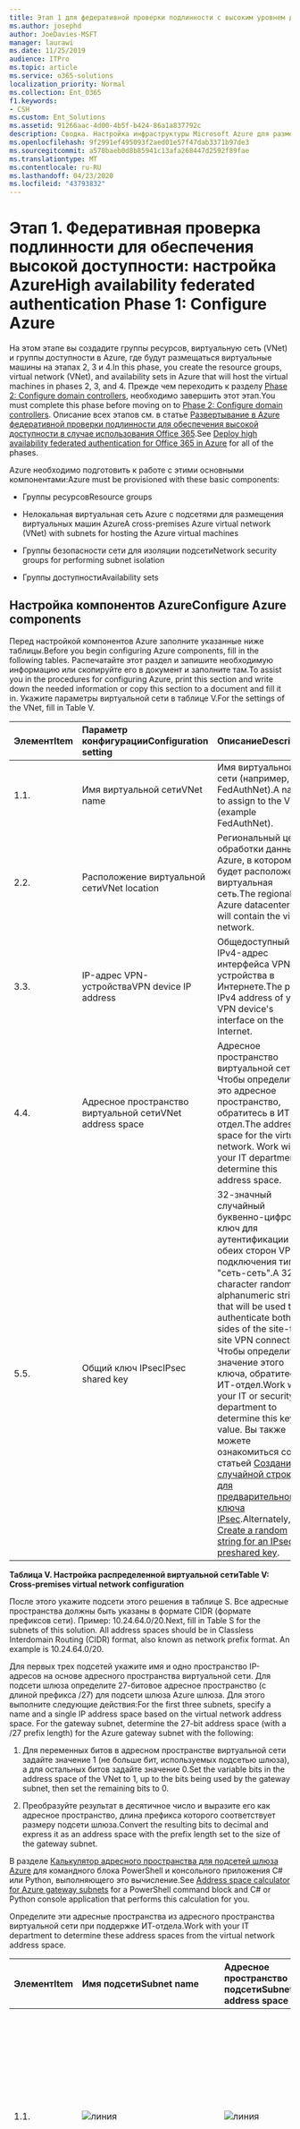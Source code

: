```yaml
---
title: Этап 1 для федеративной проверки подлинности с высоким уровнем доступности. Настройка Azure
ms.author: josephd
author: JoeDavies-MSFT
manager: laurawi
ms.date: 11/25/2019
audience: ITPro
ms.topic: article
ms.service: o365-solutions
localization_priority: Normal
ms.collection: Ent_O365
f1.keywords:
- CSH
ms.custom: Ent_Solutions
ms.assetid: 91266aac-4d00-4b5f-b424-86a1a837792c
description: Сводка. Настройка инфраструктуры Microsoft Azure для размещения федеративной проверки подлинности с высоким уровнем доступности для Office 365.
ms.openlocfilehash: 9f2991ef495093f2aed01e57f47dab3371b97de3
ms.sourcegitcommit: a578baeb0d8b85941c13afa268447d2592f89fae
ms.translationtype: MT
ms.contentlocale: ru-RU
ms.lasthandoff: 04/23/2020
ms.locfileid: "43793832"
---
```

# <a name="high-availability-federated-authentication-phase-1-configure-azure"></a><span data-ttu-id="f9969-103">Этап 1. Федеративная проверка подлинности для обеспечения высокой доступности: настройка Azure</span><span class="sxs-lookup"><span data-stu-id="f9969-103">High availability federated authentication Phase 1: Configure Azure</span></span>

<span data-ttu-id="f9969-104">На этом этапе вы создадите группы ресурсов, виртуальную сеть (VNet) и группы доступности в Azure, где будут размещаться виртуальные машины на этапах 2, 3 и 4.</span><span class="sxs-lookup"><span data-stu-id="f9969-104">In this phase, you create the resource groups, virtual network (VNet), and availability sets in Azure that will host the virtual machines in phases 2, 3, and 4.</span></span> <span data-ttu-id="f9969-105">Прежде чем переходить к разделу [Phase 2: Configure domain controllers](high-availability-federated-authentication-phase-2-configure-domain-controllers.md), необходимо завершить этот этап.</span><span class="sxs-lookup"><span data-stu-id="f9969-105">You must complete this phase before moving on to [Phase 2: Configure domain controllers](high-availability-federated-authentication-phase-2-configure-domain-controllers.md).</span></span> <span data-ttu-id="f9969-106">Описание всех этапов см. в статье [Развертывание в Azure федеративной проверки подлинности для обеспечения высокой доступности в случае использования Office 365](deploy-high-availability-federated-authentication-for-office-365-in-azure.md).</span><span class="sxs-lookup"><span data-stu-id="f9969-106">See [Deploy high availability federated authentication for Office 365 in Azure](deploy-high-availability-federated-authentication-for-office-365-in-azure.md) for all of the phases.</span></span>
  
<span data-ttu-id="f9969-107">Azure необходимо подготовить к работе с этими основными компонентами:</span><span class="sxs-lookup"><span data-stu-id="f9969-107">Azure must be provisioned with these basic components:</span></span>
  
- <span data-ttu-id="f9969-108">Группы ресурсов</span><span class="sxs-lookup"><span data-stu-id="f9969-108">Resource groups</span></span>
    
- <span data-ttu-id="f9969-109">Нелокальная виртуальная сеть Azure с подсетями для размещения виртуальных машин Azure</span><span class="sxs-lookup"><span data-stu-id="f9969-109">A cross-premises Azure virtual network (VNet) with subnets for hosting the Azure virtual machines</span></span>
    
- <span data-ttu-id="f9969-110">Группы безопасности сети для изоляции подсети</span><span class="sxs-lookup"><span data-stu-id="f9969-110">Network security groups for performing subnet isolation</span></span>
    
- <span data-ttu-id="f9969-111">Группы доступности</span><span class="sxs-lookup"><span data-stu-id="f9969-111">Availability sets</span></span>
    
## <a name="configure-azure-components"></a><span data-ttu-id="f9969-112">Настройка компонентов Azure</span><span class="sxs-lookup"><span data-stu-id="f9969-112">Configure Azure components</span></span>

<span data-ttu-id="f9969-113">Перед настройкой компонентов Azure заполните указанные ниже таблицы.</span><span class="sxs-lookup"><span data-stu-id="f9969-113">Before you begin configuring Azure components, fill in the following tables.</span></span> <span data-ttu-id="f9969-114">Распечатайте этот раздел и запишите необходимую информацию или скопируйте его в документ и заполните там.</span><span class="sxs-lookup"><span data-stu-id="f9969-114">To assist you in the procedures for configuring Azure, print this section and write down the needed information or copy this section to a document and fill it in.</span></span> <span data-ttu-id="f9969-115">Укажите параметры виртуальной сети в таблице V.</span><span class="sxs-lookup"><span data-stu-id="f9969-115">For the settings of the VNet, fill in Table V.</span></span>
  
|<span data-ttu-id="f9969-116">**Элемент**</span><span class="sxs-lookup"><span data-stu-id="f9969-116">**Item**</span></span>|<span data-ttu-id="f9969-117">**Параметр конфигурации**</span><span class="sxs-lookup"><span data-stu-id="f9969-117">**Configuration setting**</span></span>|<span data-ttu-id="f9969-118">**Описание**</span><span class="sxs-lookup"><span data-stu-id="f9969-118">**Description**</span></span>|<span data-ttu-id="f9969-119">**Значение**</span><span class="sxs-lookup"><span data-stu-id="f9969-119">**Value**</span></span>|
|:-----|:-----|:-----|:-----|
|<span data-ttu-id="f9969-120">1.</span><span class="sxs-lookup"><span data-stu-id="f9969-120">1.</span></span>  <br/> |<span data-ttu-id="f9969-121">Имя виртуальной сети</span><span class="sxs-lookup"><span data-stu-id="f9969-121">VNet name</span></span>  <br/> |<span data-ttu-id="f9969-122">Имя виртуальной сети (например, FedAuthNet).</span><span class="sxs-lookup"><span data-stu-id="f9969-122">A name to assign to the VNet (example FedAuthNet).</span></span>  <br/> |![линия](./media/Common-Images/TableLine.png)  <br/> |
|<span data-ttu-id="f9969-124">2.</span><span class="sxs-lookup"><span data-stu-id="f9969-124">2.</span></span>  <br/> |<span data-ttu-id="f9969-125">Расположение виртуальной сети</span><span class="sxs-lookup"><span data-stu-id="f9969-125">VNet location</span></span>  <br/> |<span data-ttu-id="f9969-126">Региональный центр обработки данных Azure, в котором будет расположена виртуальная сеть.</span><span class="sxs-lookup"><span data-stu-id="f9969-126">The regional Azure datacenter that will contain the virtual network.</span></span>  <br/> |![линия](./media/Common-Images/TableLine.png)  <br/> |
|<span data-ttu-id="f9969-128">3.</span><span class="sxs-lookup"><span data-stu-id="f9969-128">3.</span></span>  <br/> |<span data-ttu-id="f9969-129">IP-адрес VPN-устройства</span><span class="sxs-lookup"><span data-stu-id="f9969-129">VPN device IP address</span></span>  <br/> |<span data-ttu-id="f9969-130">Общедоступный IPv4-адрес интерфейса VPN-устройства в Интернете.</span><span class="sxs-lookup"><span data-stu-id="f9969-130">The public IPv4 address of your VPN device's interface on the Internet.</span></span>  <br/> |![линия](./media/Common-Images/TableLine.png)  <br/> |
|<span data-ttu-id="f9969-132">4.</span><span class="sxs-lookup"><span data-stu-id="f9969-132">4.</span></span>  <br/> |<span data-ttu-id="f9969-133">Адресное пространство виртуальной сети</span><span class="sxs-lookup"><span data-stu-id="f9969-133">VNet address space</span></span>  <br/> |<span data-ttu-id="f9969-p103">Адресное пространство виртуальной сети. Чтобы определить это адресное пространство, обратитесь в ИТ-отдел.</span><span class="sxs-lookup"><span data-stu-id="f9969-p103">The address space for the virtual network. Work with your IT department to determine this address space.</span></span>  <br/> |![линия](./media/Common-Images/TableLine.png)  <br/> |
|<span data-ttu-id="f9969-137">5.</span><span class="sxs-lookup"><span data-stu-id="f9969-137">5.</span></span>  <br/> |<span data-ttu-id="f9969-138">Общий ключ IPsec</span><span class="sxs-lookup"><span data-stu-id="f9969-138">IPsec shared key</span></span>  <br/> |<span data-ttu-id="f9969-139">32-значный случайный буквенно-цифровой ключ для аутентификации обеих сторон VPN-подключения типа "сеть-сеть".</span><span class="sxs-lookup"><span data-stu-id="f9969-139">A 32-character random, alphanumeric string that will be used to authenticate both sides of the site-to-site VPN connection.</span></span> <span data-ttu-id="f9969-140">Чтобы определить значение этого ключа, обратитесь в ИТ-отдел.</span><span class="sxs-lookup"><span data-stu-id="f9969-140">Work with your IT or security department to determine this key value.</span></span> <span data-ttu-id="f9969-141">Вы также можете ознакомиться со статьей [Создание случайной строки для предварительного ключа IPsec](https://social.technet.microsoft.com/wiki/contents/articles/32330.create-a-random-string-for-an-ipsec-preshared-key.aspx).</span><span class="sxs-lookup"><span data-stu-id="f9969-141">Alternately, see [Create a random string for an IPsec preshared key](https://social.technet.microsoft.com/wiki/contents/articles/32330.create-a-random-string-for-an-ipsec-preshared-key.aspx).</span></span>  <br/> |![линия](./media/Common-Images/TableLine.png)  <br/> |
   
 <span data-ttu-id="f9969-143">**Таблица V. Настройка распределенной виртуальной сети**</span><span class="sxs-lookup"><span data-stu-id="f9969-143">**Table V: Cross-premises virtual network configuration**</span></span>
  
<span data-ttu-id="f9969-p105">После этого укажите подсети этого решения в таблице S. Все адресные пространства должны быть указаны в формате CIDR (формате префиксов сети). Пример: 10.24.64.0/20.</span><span class="sxs-lookup"><span data-stu-id="f9969-p105">Next, fill in Table S for the subnets of this solution. All address spaces should be in Classless Interdomain Routing (CIDR) format, also known as network prefix format. An example is 10.24.64.0/20.</span></span>
  
<span data-ttu-id="f9969-p106">Для первых трех подсетей укажите имя и одно пространство IP-адресов на основе адресного пространства виртуальной сети. Для подсети шлюза определите 27-битовое адресное пространство (с длиной префикса /27) для подсети шлюза Azure шлюза. Для этого выполните следующие действия:</span><span class="sxs-lookup"><span data-stu-id="f9969-p106">For the first three subnets, specify a name and a single IP address space based on the virtual network address space. For the gateway subnet, determine the 27-bit address space (with a /27 prefix length) for the Azure gateway subnet with the following:</span></span>
  
1. <span data-ttu-id="f9969-149">Для переменных битов в адресном пространстве виртуальной сети задайте значение 1 (не больше бит, используемых подсетью шлюза), а для остальных битов задайте значение 0.</span><span class="sxs-lookup"><span data-stu-id="f9969-149">Set the variable bits in the address space of the VNet to 1, up to the bits being used by the gateway subnet, then set the remaining bits to 0.</span></span>
    
2. <span data-ttu-id="f9969-150">Преобразуйте результат в десятичное число и выразите его как адресное пространство, длина префикса которого соответствует размеру подсети шлюза.</span><span class="sxs-lookup"><span data-stu-id="f9969-150">Convert the resulting bits to decimal and express it as an address space with the prefix length set to the size of the gateway subnet.</span></span>
    
<span data-ttu-id="f9969-151">В разделе [Калькулятор адресного пространства для подсетей шлюза Azure](https://gallery.technet.microsoft.com/scriptcenter/Address-prefix-calculator-a94b6eed) для командного блока PowerShell и консольного приложения C# или Python, выполняющего это вычисление.</span><span class="sxs-lookup"><span data-stu-id="f9969-151">See [Address space calculator for Azure gateway subnets](https://gallery.technet.microsoft.com/scriptcenter/Address-prefix-calculator-a94b6eed) for a PowerShell command block and C# or Python console application that performs this calculation for you.</span></span>
  
<span data-ttu-id="f9969-152">Определите эти адресные пространства из адресного пространства виртуальной сети при поддержке ИТ-отдела.</span><span class="sxs-lookup"><span data-stu-id="f9969-152">Work with your IT department to determine these address spaces from the virtual network address space.</span></span>
  
|<span data-ttu-id="f9969-153">**Элемент**</span><span class="sxs-lookup"><span data-stu-id="f9969-153">**Item**</span></span>|<span data-ttu-id="f9969-154">**Имя подсети**</span><span class="sxs-lookup"><span data-stu-id="f9969-154">**Subnet name**</span></span>|<span data-ttu-id="f9969-155">**Адресное пространство подсети**</span><span class="sxs-lookup"><span data-stu-id="f9969-155">**Subnet address space**</span></span>|<span data-ttu-id="f9969-156">**Назначение**</span><span class="sxs-lookup"><span data-stu-id="f9969-156">**Purpose**</span></span>|
|:-----|:-----|:-----|:-----|
|<span data-ttu-id="f9969-157">1.</span><span class="sxs-lookup"><span data-stu-id="f9969-157">1.</span></span>  <br/> |![линия](./media/Common-Images/TableLine.png)  <br/> |![линия](./media/Common-Images/TableLine.png)  <br/> |<span data-ttu-id="f9969-160">Подсеть, используемая контроллером домена доменных служб Active Directory (AD DS) и виртуальными машинами сервера синхронизации каталогов (ВМ).</span><span class="sxs-lookup"><span data-stu-id="f9969-160">The subnet used by the Active Directory Domain Services (AD DS) domain controller and directory synchronization server virtual machines (VMs).</span></span>  <br/> |
|<span data-ttu-id="f9969-161">2.</span><span class="sxs-lookup"><span data-stu-id="f9969-161">2.</span></span>  <br/> |![линия](./media/Common-Images/TableLine.png)  <br/> |![линия](./media/Common-Images/TableLine.png)  <br/> |<span data-ttu-id="f9969-164">Подсеть, используемая виртуальными машинами AD FS.</span><span class="sxs-lookup"><span data-stu-id="f9969-164">The subnet used by the AD FS VMs.</span></span>  <br/> |
|<span data-ttu-id="f9969-165">3.</span><span class="sxs-lookup"><span data-stu-id="f9969-165">3.</span></span>  <br/> |![линия](./media/Common-Images/TableLine.png)  <br/> |![линия](./media/Common-Images/TableLine.png)  <br/> |<span data-ttu-id="f9969-168">Подсеть, используемая виртуальными машинами прокси-серверов веб-приложений.</span><span class="sxs-lookup"><span data-stu-id="f9969-168">The subnet used by the web application proxy VMs.</span></span>  <br/> |
|<span data-ttu-id="f9969-169">4.</span><span class="sxs-lookup"><span data-stu-id="f9969-169">4.</span></span>  <br/> |<span data-ttu-id="f9969-170">GatewaySubnet</span><span class="sxs-lookup"><span data-stu-id="f9969-170">GatewaySubnet</span></span>  <br/> |![линия](./media/Common-Images/TableLine.png)  <br/> |<span data-ttu-id="f9969-172">Подсеть, используемая виртуальными машинами шлюза Azure.</span><span class="sxs-lookup"><span data-stu-id="f9969-172">The subnet used by the Azure gateway VMs.</span></span>  <br/> |
   
 <span data-ttu-id="f9969-173">**Таблица S. Подсети виртуальной сети**</span><span class="sxs-lookup"><span data-stu-id="f9969-173">**Table S: Subnets in the virtual network**</span></span>
  
<span data-ttu-id="f9969-174">После этого укажите статические IP-адреса, назначенные виртуальным машинам и экземплярам балансировщика нагрузки, в таблице I.</span><span class="sxs-lookup"><span data-stu-id="f9969-174">Next, fill in Table I for the static IP addresses assigned to virtual machines and load balancer instances.</span></span>
  
|<span data-ttu-id="f9969-175">**Элемент**</span><span class="sxs-lookup"><span data-stu-id="f9969-175">**Item**</span></span>|<span data-ttu-id="f9969-176">**Цель**</span><span class="sxs-lookup"><span data-stu-id="f9969-176">**Purpose**</span></span>|<span data-ttu-id="f9969-177">**IP-адрес в подсети**</span><span class="sxs-lookup"><span data-stu-id="f9969-177">**IP address on the subnet**</span></span>|<span data-ttu-id="f9969-178">**Значение**</span><span class="sxs-lookup"><span data-stu-id="f9969-178">**Value**</span></span>|
|:-----|:-----|:-----|:-----|
|<span data-ttu-id="f9969-179">1.</span><span class="sxs-lookup"><span data-stu-id="f9969-179">1.</span></span>  <br/> |<span data-ttu-id="f9969-180">Статический IP-адрес первого контроллера домена</span><span class="sxs-lookup"><span data-stu-id="f9969-180">Static IP address of the first domain controller</span></span>  <br/> |<span data-ttu-id="f9969-181">Четвертый возможный IP-адрес для адресного пространства подсети, определенной в элементе 1 таблицы S.</span><span class="sxs-lookup"><span data-stu-id="f9969-181">The fourth possible IP address for the address space of the subnet defined in Item 1 of Table S.</span></span>  <br/> |![линия](./media/Common-Images/TableLine.png)  <br/> |
|<span data-ttu-id="f9969-183">2.</span><span class="sxs-lookup"><span data-stu-id="f9969-183">2.</span></span>  <br/> |<span data-ttu-id="f9969-184">Статический IP-адрес второго контроллера домена</span><span class="sxs-lookup"><span data-stu-id="f9969-184">Static IP address of the second domain controller</span></span>  <br/> |<span data-ttu-id="f9969-185">Пятый возможный IP-адрес адресного пространства подсети, определенной в элементе 1 таблицы S.</span><span class="sxs-lookup"><span data-stu-id="f9969-185">The fifth possible IP address for the address space of the subnet defined in Item 1 of Table S.</span></span>  <br/> |![линия](./media/Common-Images/TableLine.png)  <br/> |
|<span data-ttu-id="f9969-187">3.</span><span class="sxs-lookup"><span data-stu-id="f9969-187">3.</span></span>  <br/> |<span data-ttu-id="f9969-188">Статический IP-адрес сервера синхронизации службы каталогов</span><span class="sxs-lookup"><span data-stu-id="f9969-188">Static IP address of the directory synchronization server</span></span>  <br/> |<span data-ttu-id="f9969-189">Шестой возможный IP-адрес адресного пространства подсети, определенной в элементе 1 таблицы S.</span><span class="sxs-lookup"><span data-stu-id="f9969-189">The sixth possible IP address for the address space of the subnet defined in Item 1 of Table S.</span></span>  <br/> |![линия](./media/Common-Images/TableLine.png)  <br/> |
|<span data-ttu-id="f9969-191">4.</span><span class="sxs-lookup"><span data-stu-id="f9969-191">4.</span></span>  <br/> |<span data-ttu-id="f9969-192">Статический IP-адрес внутреннего балансировщика нагрузки для серверов AD FS</span><span class="sxs-lookup"><span data-stu-id="f9969-192">Static IP address of the internal load balancer for the AD FS servers</span></span>  <br/> |<span data-ttu-id="f9969-193">Четвертый возможный IP-адрес для адресного пространства подсети, определенный в элементе 2 таблицы S.</span><span class="sxs-lookup"><span data-stu-id="f9969-193">The fourth possible IP address for the address space of the subnet defined in Item 2 of Table S.</span></span>  <br/> |![линия](./media/Common-Images/TableLine.png)  <br/> |
|<span data-ttu-id="f9969-195">5.</span><span class="sxs-lookup"><span data-stu-id="f9969-195">5.</span></span>  <br/> |<span data-ttu-id="f9969-196">Статический IP-адрес первого сервера AD FS</span><span class="sxs-lookup"><span data-stu-id="f9969-196">Static IP address of the first AD FS server</span></span>  <br/> |<span data-ttu-id="f9969-197">Пятый возможный IP-адрес адресного пространства подсети, определенной в элементе 2 таблицы S.</span><span class="sxs-lookup"><span data-stu-id="f9969-197">The fifth possible IP address for the address space of the subnet defined in Item 2 of Table S.</span></span>  <br/> |![линия](./media/Common-Images/TableLine.png)  <br/> |
|<span data-ttu-id="f9969-199">6.</span><span class="sxs-lookup"><span data-stu-id="f9969-199">6.</span></span>  <br/> |<span data-ttu-id="f9969-200">Статический IP-адрес второго сервера AD FS</span><span class="sxs-lookup"><span data-stu-id="f9969-200">Static IP address of the second AD FS server</span></span>  <br/> |<span data-ttu-id="f9969-201">Шестой возможный IP-адрес адресного пространства подсети, определенной в элементе 2 таблицы S.</span><span class="sxs-lookup"><span data-stu-id="f9969-201">The sixth possible IP address for the address space of the subnet defined in Item 2 of Table S.</span></span>  <br/> |![линия](./media/Common-Images/TableLine.png)  <br/> |
|<span data-ttu-id="f9969-203">7.</span><span class="sxs-lookup"><span data-stu-id="f9969-203">7.</span></span>  <br/> |<span data-ttu-id="f9969-204">Статический IP-адрес первого прокси-сервера веб-приложений</span><span class="sxs-lookup"><span data-stu-id="f9969-204">Static IP address of the first web application proxy server</span></span>  <br/> |<span data-ttu-id="f9969-205">Четвертый возможный IP-адрес для адресного пространства подсети, определенный в элементе 3 таблицы S.</span><span class="sxs-lookup"><span data-stu-id="f9969-205">The fourth possible IP address for the address space of the subnet defined in Item 3 of Table S.</span></span>  <br/> |![линия](./media/Common-Images/TableLine.png)  <br/> |
|<span data-ttu-id="f9969-207">8.</span><span class="sxs-lookup"><span data-stu-id="f9969-207">8.</span></span>  <br/> |<span data-ttu-id="f9969-208">Статический IP-адрес второго прокси-сервера веб-приложений</span><span class="sxs-lookup"><span data-stu-id="f9969-208">Static IP address of the second web application proxy server</span></span>  <br/> |<span data-ttu-id="f9969-209">Пятый возможный IP-адрес адресного пространства подсети, определенной в элементе 3 таблицы S.</span><span class="sxs-lookup"><span data-stu-id="f9969-209">The fifth possible IP address for the address space of the subnet defined in Item 3 of Table S.</span></span>  <br/> |![линия](./media/Common-Images/TableLine.png)  <br/> |
   
 <span data-ttu-id="f9969-211">**Таблица I. Статические IP-адреса в виртуальной сети**</span><span class="sxs-lookup"><span data-stu-id="f9969-211">**Table I: Static IP addresses in the virtual network**</span></span>
  
<span data-ttu-id="f9969-212">В таблице D укажите два DNS-сервера в локальной сети, которые необходимо использовать при начальной настройке контроллеров домена в виртуальной сети. Чтобы определить этот список, обратитесь в ИТ-отдел.</span><span class="sxs-lookup"><span data-stu-id="f9969-212">For two Domain Name System (DNS) servers in your on-premises network that you want to use when initially setting up the domain controllers in your virtual network, fill in Table D. Work with your IT department to determine this list.</span></span>
  
|<span data-ttu-id="f9969-213">**Элемент**</span><span class="sxs-lookup"><span data-stu-id="f9969-213">**Item**</span></span>|<span data-ttu-id="f9969-214">**Понятное имя DNS-сервера**</span><span class="sxs-lookup"><span data-stu-id="f9969-214">**DNS server friendly name**</span></span>|<span data-ttu-id="f9969-215">**IP-адрес DNS-сервера**</span><span class="sxs-lookup"><span data-stu-id="f9969-215">**DNS server IP address**</span></span>|
|:-----|:-----|:-----|
|<span data-ttu-id="f9969-216">1.</span><span class="sxs-lookup"><span data-stu-id="f9969-216">1.</span></span>  <br/> |![линия](./media/Common-Images/TableLine.png)  <br/> |![линия](./media/Common-Images/TableLine.png)  <br/> |
|<span data-ttu-id="f9969-219">2.</span><span class="sxs-lookup"><span data-stu-id="f9969-219">2.</span></span>  <br/> |![линия](./media/Common-Images/TableLine.png)  <br/> |![линия](./media/Common-Images/TableLine.png)  <br/> |
   
 <span data-ttu-id="f9969-222">**Таблица D. Локальные DNS-сервера**</span><span class="sxs-lookup"><span data-stu-id="f9969-222">**Table D: On-premises DNS servers**</span></span>
  
<span data-ttu-id="f9969-223">Для маршрутизации пакетов из локальной сети в сеть Организации через VPN-подключение типа "сеть-сеть" необходимо настроить виртуальную сеть с помощью локальной сети, содержащей список адресных пространств (в нотации CIDR) для всех достижимых расположений в локальной сети Организации.</span><span class="sxs-lookup"><span data-stu-id="f9969-223">To route packets from the cross-premises network to your organization network across the site-to-site VPN connection, you must configure the virtual network with a local network that has a list of the address spaces (in CIDR notation) for all of the reachable locations on your organization's on-premises network.</span></span> <span data-ttu-id="f9969-224">Список адресных пространств, которые определяют локальную сеть, должен быть уникален и не должен пересекаться с адресным пространством, используемым для других виртуальных или локальных сетей.</span><span class="sxs-lookup"><span data-stu-id="f9969-224">The list of address spaces that define your local network must be unique and must not overlap with the address space used for other virtual networks or other local networks.</span></span>
  
<span data-ttu-id="f9969-p108">Укажите список адресных пространств локальной сети в таблице L. Обратите внимание, что представлено три пустых поля, но обычно требуется больше. Определите этот список адресных пространств при поддержке ИТ-отдела.</span><span class="sxs-lookup"><span data-stu-id="f9969-p108">For the set of local network address spaces, fill in Table L. Note that three blank entries are listed but you will typically need more. Work with your IT department to determine this list of address spaces.</span></span>
  
|<span data-ttu-id="f9969-227">**Элемент**</span><span class="sxs-lookup"><span data-stu-id="f9969-227">**Item**</span></span>|<span data-ttu-id="f9969-228">**Адресное пространство локальной сети**</span><span class="sxs-lookup"><span data-stu-id="f9969-228">**Local network address space**</span></span>|
|:-----|:-----|
|<span data-ttu-id="f9969-229">1.</span><span class="sxs-lookup"><span data-stu-id="f9969-229">1.</span></span>  <br/> |![линия](./media/Common-Images/TableLine.png)  <br/> |
|<span data-ttu-id="f9969-231">2.</span><span class="sxs-lookup"><span data-stu-id="f9969-231">2.</span></span>  <br/> |![линия](./media/Common-Images/TableLine.png)  <br/> |
|<span data-ttu-id="f9969-233">3.</span><span class="sxs-lookup"><span data-stu-id="f9969-233">3.</span></span>  <br/> |![линия](./media/Common-Images/TableLine.png)  <br/> |
   
 <span data-ttu-id="f9969-235">**Таблица L. Префиксы адресов для локальной сети**</span><span class="sxs-lookup"><span data-stu-id="f9969-235">**Table L: Address prefixes for the local network**</span></span>
  
<span data-ttu-id="f9969-236">Теперь приступим к созданию инфраструктуры Azure для размещения федеративной проверки подлинности для Office 365.</span><span class="sxs-lookup"><span data-stu-id="f9969-236">Now let's begin building the Azure infrastructure to host your federated authentication for Office 365.</span></span>
  
> [!NOTE]
> <span data-ttu-id="f9969-237">Для указанных ниже последовательностей команд используется последняя версия Azure PowerShell.</span><span class="sxs-lookup"><span data-stu-id="f9969-237">The following command sets use the latest version of Azure PowerShell.</span></span> <span data-ttu-id="f9969-238">Ознакомьтесь [с статьей начало работы с Azure PowerShell](https://docs.microsoft.com/powershell/azure/get-started-azureps).</span><span class="sxs-lookup"><span data-stu-id="f9969-238">See [Get started with Azure PowerShell](https://docs.microsoft.com/powershell/azure/get-started-azureps).</span></span> 
  
<span data-ttu-id="f9969-239">Запустите командную строку Azure PowerShell и войдите в свою учетную запись.</span><span class="sxs-lookup"><span data-stu-id="f9969-239">First, start an Azure PowerShell prompt and login to your account.</span></span>
  
```powershell
Connect-AzAccount
```

> [!TIP]
> <span data-ttu-id="f9969-240">Для создания блоков команд PowerShell, готовых к запуску, на основе настраиваемых параметров, используйте эту [книгу настройки Microsoft Excel](https://github.com/MicrosoftDocs/OfficeDocs-Enterprise/raw/live/Enterprise/media/deploy-high-availability-federated-authentication-for-office-365-in-azure/O365FedAuthInAzure_Config.xlsx).</span><span class="sxs-lookup"><span data-stu-id="f9969-240">To generate ready-to-run PowerShell command blocks based on your custom settings, use this [Microsoft Excel configuration workbook](https://github.com/MicrosoftDocs/OfficeDocs-Enterprise/raw/live/Enterprise/media/deploy-high-availability-federated-authentication-for-office-365-in-azure/O365FedAuthInAzure_Config.xlsx).</span></span> 

<span data-ttu-id="f9969-241">Получите имя подписки с помощью приведенной ниже команды.</span><span class="sxs-lookup"><span data-stu-id="f9969-241">Get your subscription name using the following command.</span></span>
  
```powershell
Get-AzSubscription | Sort Name | Select Name
```

<span data-ttu-id="f9969-242">Для более ранних версий Azure PowerShell используйте эту команду.</span><span class="sxs-lookup"><span data-stu-id="f9969-242">For older versions of Azure PowerShell, use this command instead.</span></span>
  
```powershell
Get-AzSubscription | Sort Name | Select SubscriptionName
```

<span data-ttu-id="f9969-243">Укажите свою подписку Azure.</span><span class="sxs-lookup"><span data-stu-id="f9969-243">Set your Azure subscription.</span></span> <span data-ttu-id="f9969-244">Замените все в кавычках, в том \< числе символы и >, указав правильное имя.</span><span class="sxs-lookup"><span data-stu-id="f9969-244">Replace everything within the quotes, including the \< and > characters, with the correct name.</span></span>
  
```powershell
$subscrName="<subscription name>"
Select-AzSubscription -SubscriptionName $subscrName
```

<span data-ttu-id="f9969-p111">После этого создайте новые группы ресурсов. Чтобы задать уникальные имена, отобразите уже существующие группы ресурсов с помощью указанной команды.</span><span class="sxs-lookup"><span data-stu-id="f9969-p111">Next, create the new resource groups. To determine a unique set of resource group names, use this command to list your existing resource groups.</span></span>
  
```powershell
Get-AzResourceGroup | Sort ResourceGroupName | Select ResourceGroupName
```

<span data-ttu-id="f9969-247">Укажите уникальные имена групп ресурсов в следующей таблице.</span><span class="sxs-lookup"><span data-stu-id="f9969-247">Fill in the following table for the set of unique resource group names.</span></span>
  
|<span data-ttu-id="f9969-248">**Элемент**</span><span class="sxs-lookup"><span data-stu-id="f9969-248">**Item**</span></span>|<span data-ttu-id="f9969-249">**Имя группы ресурсов**</span><span class="sxs-lookup"><span data-stu-id="f9969-249">**Resource group name**</span></span>|<span data-ttu-id="f9969-250">**Назначение**</span><span class="sxs-lookup"><span data-stu-id="f9969-250">**Purpose**</span></span>|
|:-----|:-----|:-----|
|<span data-ttu-id="f9969-251">1.</span><span class="sxs-lookup"><span data-stu-id="f9969-251">1.</span></span>  <br/> |![линия](./media/Common-Images/TableLine.png)  <br/> |<span data-ttu-id="f9969-253">Контроллеры доменов</span><span class="sxs-lookup"><span data-stu-id="f9969-253">Domain controllers</span></span>  <br/> |
|<span data-ttu-id="f9969-254">2.</span><span class="sxs-lookup"><span data-stu-id="f9969-254">2.</span></span>  <br/> |![линия](./media/Common-Images/TableLine.png)  <br/> |<span data-ttu-id="f9969-256">Серверы AD FS</span><span class="sxs-lookup"><span data-stu-id="f9969-256">AD FS servers</span></span>  <br/> |
|<span data-ttu-id="f9969-257">3.</span><span class="sxs-lookup"><span data-stu-id="f9969-257">3.</span></span>  <br/> |![линия](./media/Common-Images/TableLine.png)  <br/> |<span data-ttu-id="f9969-259">Прокси-серверы веб-приложений</span><span class="sxs-lookup"><span data-stu-id="f9969-259">Web application proxy servers</span></span>  <br/> |
|<span data-ttu-id="f9969-260">4.</span><span class="sxs-lookup"><span data-stu-id="f9969-260">4.</span></span>  <br/> |![линия](./media/Common-Images/TableLine.png)  <br/> |<span data-ttu-id="f9969-262">Элементы инфраструктуры</span><span class="sxs-lookup"><span data-stu-id="f9969-262">Infrastructure elements</span></span>  <br/> |
   
 <span data-ttu-id="f9969-263">**Таблица R. Группы ресурсов**</span><span class="sxs-lookup"><span data-stu-id="f9969-263">**Table R: Resource groups**</span></span>
  
<span data-ttu-id="f9969-264">Создайте новые группы ресурсов с помощью этих команд.</span><span class="sxs-lookup"><span data-stu-id="f9969-264">Create your new resource groups with these commands.</span></span>
  
```powershell
$locName="<an Azure location, such as West US>"
$rgName="<Table R - Item 1 - Name column>"
New-AzResourceGroup -Name $rgName -Location $locName
$rgName="<Table R - Item 2 - Name column>"
New-AzResourceGroup -Name $rgName -Location $locName
$rgName="<Table R - Item 3 - Name column>"
New-AzResourceGroup -Name $rgName -Location $locName
$rgName="<Table R - Item 4 - Name column>"
New-AzResourceGroup -Name $rgName -Location $locName
```

<span data-ttu-id="f9969-265">Затем создайте виртуальную сеть Azure и подсети.</span><span class="sxs-lookup"><span data-stu-id="f9969-265">Next, you create the Azure virtual network and its subnets.</span></span>
  
```powershell
$rgName="<Table R - Item 4 - Resource group name column>"
$locName="<your Azure location>"
$vnetName="<Table V - Item 1 - Value column>"
$vnetAddrPrefix="<Table V - Item 4 - Value column>"
$dnsServers=@( "<Table D - Item 1 - DNS server IP address column>", "<Table D - Item 2 - DNS server IP address column>" )
# Get the shortened version of the location
$locShortName=(Get-AzResourceGroup -Name $rgName).Location

# Create the subnets
$subnet1Name="<Table S - Item 1 - Subnet name column>"
$subnet1Prefix="<Table S - Item 1 - Subnet address space column>"
$subnet1=New-AzVirtualNetworkSubnetConfig -Name $subnet1Name -AddressPrefix $subnet1Prefix
$subnet2Name="<Table S - Item 2 - Subnet name column>"
$subnet2Prefix="<Table S - Item 2 - Subnet address space column>"
$subnet2=New-AzVirtualNetworkSubnetConfig -Name $subnet2Name -AddressPrefix $subnet2Prefix
$subnet3Name="<Table S - Item 3 - Subnet name column>"
$subnet3Prefix="<Table S - Item 3 - Subnet address space column>"
$subnet3=New-AzVirtualNetworkSubnetConfig -Name $subnet3Name -AddressPrefix $subnet3Prefix
$gwSubnet4Prefix="<Table S - Item 4 - Subnet address space column>"
$gwSubnet=New-AzVirtualNetworkSubnetConfig -Name "GatewaySubnet" -AddressPrefix $gwSubnet4Prefix

# Create the virtual network
New-AzVirtualNetwork -Name $vnetName -ResourceGroupName $rgName -Location $locName -AddressPrefix $vnetAddrPrefix -Subnet $gwSubnet,$subnet1,$subnet2,$subnet3 -DNSServer $dnsServers

```

<span data-ttu-id="f9969-266">Затем создайте группы безопасности сети для каждой подсети с виртуальными машинами.</span><span class="sxs-lookup"><span data-stu-id="f9969-266">Next, you create network security groups for each subnet that has virtual machines.</span></span> <span data-ttu-id="f9969-267">Для выполнения изоляции подсети можно добавить правила для определенных типов трафика, разрешенного или запрещенного для группы безопасности сети в подсети.</span><span class="sxs-lookup"><span data-stu-id="f9969-267">To perform subnet isolation, you can add rules for the specific types of traffic allowed or denied to the network security group of a subnet.</span></span>
  
```powershell
# Create network security groups
$vnet=Get-AzVirtualNetwork -ResourceGroupName $rgName -Name $vnetName

New-AzNetworkSecurityGroup -Name $subnet1Name -ResourceGroupName $rgName -Location $locShortName
$nsg=Get-AzNetworkSecurityGroup -Name $subnet1Name -ResourceGroupName $rgName
Set-AzVirtualNetworkSubnetConfig -VirtualNetwork $vnet -Name $subnet1Name -AddressPrefix $subnet1Prefix -NetworkSecurityGroup $nsg

New-AzNetworkSecurityGroup -Name $subnet2Name -ResourceGroupName $rgName -Location $locShortName
$nsg=Get-AzNetworkSecurityGroup -Name $subnet2Name -ResourceGroupName $rgName
Set-AzVirtualNetworkSubnetConfig -VirtualNetwork $vnet -Name $subnet2Name -AddressPrefix $subnet2Prefix -NetworkSecurityGroup $nsg

New-AzNetworkSecurityGroup -Name $subnet3Name -ResourceGroupName $rgName -Location $locShortName
$nsg=Get-AzNetworkSecurityGroup -Name $subnet3Name -ResourceGroupName $rgName
Set-AzVirtualNetworkSubnetConfig -VirtualNetwork $vnet -Name $subnet3Name -AddressPrefix $subnet3Prefix -NetworkSecurityGroup $nsg
$vnet | Set-AzVirtualNetwork
```

<span data-ttu-id="f9969-268">Затем используйте следующие команды, чтобы создать шлюзы для VPN-подключения типа "сеть-сеть".</span><span class="sxs-lookup"><span data-stu-id="f9969-268">Next, use these commands to create the gateways for the site-to-site VPN connection.</span></span>
  
```powershell
$rgName="<Table R - Item 4 - Resource group name column>"
$locName="<Azure location>"
$vnetName="<Table V - Item 1 - Value column>"
$vnet=Get-AzVirtualNetwork -Name $vnetName -ResourceGroupName $rgName
$subnet=Get-AzVirtualNetworkSubnetConfig -VirtualNetwork $vnet -Name "GatewaySubnet"

# Attach a virtual network gateway to a public IP address and the gateway subnet
$publicGatewayVipName="PublicIPAddress"
$vnetGatewayIpConfigName="PublicIPConfig"
New-AzPublicIpAddress -Name $vnetGatewayIpConfigName -ResourceGroupName $rgName -Location $locName -AllocationMethod Dynamic
$publicGatewayVip=Get-AzPublicIpAddress -Name $vnetGatewayIpConfigName -ResourceGroupName $rgName
$vnetGatewayIpConfig=New-AzVirtualNetworkGatewayIpConfig -Name $vnetGatewayIpConfigName -PublicIpAddressId $publicGatewayVip.Id -Subnet $subnet

# Create the Azure gateway
$vnetGatewayName="AzureGateway"
$vnetGateway=New-AzVirtualNetworkGateway -Name $vnetGatewayName -ResourceGroupName $rgName -Location $locName -GatewayType Vpn -VpnType RouteBased -IpConfigurations $vnetGatewayIpConfig

# Create the gateway for the local network
$localGatewayName="LocalNetGateway"
$localGatewayIP="<Table V - Item 3 - Value column>"
$localNetworkPrefix=@( <comma-separated, double-quote enclosed list of the local network address prefixes from Table L, example: "10.1.0.0/24", "10.2.0.0/24"> )
$localGateway=New-AzLocalNetworkGateway -Name $localGatewayName -ResourceGroupName $rgName -Location $locName -GatewayIpAddress $localGatewayIP -AddressPrefix $localNetworkPrefix

# Define the Azure virtual network VPN connection
$vnetConnectionName="S2SConnection"
$vnetConnectionKey="<Table V - Item 5 - Value column>"
$vnetConnection=New-AzVirtualNetworkGatewayConnection -Name $vnetConnectionName -ResourceGroupName $rgName -Location $locName -ConnectionType IPsec -SharedKey $vnetConnectionKey -VirtualNetworkGateway1 $vnetGateway -LocalNetworkGateway2 $localGateway

```

> [!NOTE]
> <span data-ttu-id="f9969-269">Федеративная проверка подлинности для отдельных пользователей не зависит от локальных ресурсов.</span><span class="sxs-lookup"><span data-stu-id="f9969-269">Federated authentication of individual users does not rely on any on-premises resources.</span></span> <span data-ttu-id="f9969-270">Однако если VPN-подключение типа "сеть-сеть" становится недоступным, контроллеры домена в виртуальной сети не будут получать обновления учетных записей пользователей и групп, которые были сделаны в локальных доменных службах Active Directory.</span><span class="sxs-lookup"><span data-stu-id="f9969-270">However, if this site-to-site VPN connection becomes unavailable, the domain controllers in the VNet will not receive updates to user accounts and groups made in the on-premises Active Directory Domain Services.</span></span> <span data-ttu-id="f9969-271">Чтобы это не происходило, можно настроить высокий уровень доступности для VPN-подключения типа "сеть-сеть".</span><span class="sxs-lookup"><span data-stu-id="f9969-271">To ensure this does not happen, you can configure high availability for your site-to-site VPN connection.</span></span> <span data-ttu-id="f9969-272">Дополнительные сведения см в разделе [высокодоступное подключение между локальными и виртуальными виртуальными машинами](https://docs.microsoft.com/azure/vpn-gateway/vpn-gateway-highlyavailable)</span><span class="sxs-lookup"><span data-stu-id="f9969-272">For more information, see [Highly Available Cross-Premises and VNet-to-VNet Connectivity](https://docs.microsoft.com/azure/vpn-gateway/vpn-gateway-highlyavailable)</span></span>
  
<span data-ttu-id="f9969-273">После этого запишите общедоступный IPv4-адрес VPN-шлюза Azure для виртуальной сети из результата этой команды:</span><span class="sxs-lookup"><span data-stu-id="f9969-273">Next, record the public IPv4 address of the Azure VPN gateway for your virtual network from the display of this command:</span></span>
  
```powershell
Get-AzPublicIpAddress -Name $publicGatewayVipName -ResourceGroupName $rgName
```

<span data-ttu-id="f9969-274">Затем настройте локальное VPN-устройство для подключения к VPN-шлюзу Azure.</span><span class="sxs-lookup"><span data-stu-id="f9969-274">Next, configure your on-premises VPN device to connect to the Azure VPN gateway.</span></span> <span data-ttu-id="f9969-275">Дополнительную информацию можно узнать в статье [Настройка VPN-устройства](https://docs.microsoft.com/azure/vpn-gateway/vpn-gateway-about-vpn-devices).</span><span class="sxs-lookup"><span data-stu-id="f9969-275">For more information, see [Configure your VPN device](https://docs.microsoft.com/azure/vpn-gateway/vpn-gateway-about-vpn-devices).</span></span>
  
<span data-ttu-id="f9969-276">Чтобы настроить локальное VPN-устройство, вам потребуется следующее:</span><span class="sxs-lookup"><span data-stu-id="f9969-276">To configure your on-premises VPN device, you will need the following:</span></span>
  
- <span data-ttu-id="f9969-277">Общедоступный IPv4-адрес VPN-шлюза Azure.</span><span class="sxs-lookup"><span data-stu-id="f9969-277">The public IPv4 address of the Azure VPN gateway.</span></span>
    
- <span data-ttu-id="f9969-278">Предварительный ключ IPsec для VPN-подключения типа "сеть-сеть" (таблица V, элемент 5, столбец "значение").</span><span class="sxs-lookup"><span data-stu-id="f9969-278">The IPsec pre-shared key for the site-to-site VPN connection (Table V - Item 5 - Value column).</span></span>
    
<span data-ttu-id="f9969-p115">Убедитесь, что адресное пространство виртуальной сети доступно из локальной сети. Для этого добавьте маршрут, соответствующий адресному пространству виртуальной сети на вашем VPN-устройстве и сообщите этот маршрут остальной инфраструктуре маршрутизации в сети организации. Чтобы определить, как это сделать, обратитесь в ИТ-отдел.</span><span class="sxs-lookup"><span data-stu-id="f9969-p115">Next, ensure that the address space of the virtual network is reachable from your on-premises network. This is usually done by adding a route corresponding to the virtual network address space to your VPN device and then advertising that route to the rest of the routing infrastructure of your organization network. Work with your IT department to determine how to do this.</span></span>
  
<span data-ttu-id="f9969-p116">После этого определите имена четырех групп доступности. Заполните таблицу A.</span><span class="sxs-lookup"><span data-stu-id="f9969-p116">Next, define the names of three availability sets. Fill out Table A.</span></span> 
  
|<span data-ttu-id="f9969-284">**Элемент**</span><span class="sxs-lookup"><span data-stu-id="f9969-284">**Item**</span></span>|<span data-ttu-id="f9969-285">**Цель**</span><span class="sxs-lookup"><span data-stu-id="f9969-285">**Purpose**</span></span>|<span data-ttu-id="f9969-286">**Имя группы доступности**</span><span class="sxs-lookup"><span data-stu-id="f9969-286">**Availability set name**</span></span>|
|:-----|:-----|:-----|
|<span data-ttu-id="f9969-287">1.</span><span class="sxs-lookup"><span data-stu-id="f9969-287">1.</span></span>  <br/> |<span data-ttu-id="f9969-288">Контроллеры доменов</span><span class="sxs-lookup"><span data-stu-id="f9969-288">Domain controllers</span></span>  <br/> |![линия](./media/Common-Images/TableLine.png)  <br/> |
|<span data-ttu-id="f9969-290">2.</span><span class="sxs-lookup"><span data-stu-id="f9969-290">2.</span></span>  <br/> |<span data-ttu-id="f9969-291">Серверы AD FS</span><span class="sxs-lookup"><span data-stu-id="f9969-291">AD FS servers</span></span>  <br/> |![линия](./media/Common-Images/TableLine.png)  <br/> |
|<span data-ttu-id="f9969-293">3.</span><span class="sxs-lookup"><span data-stu-id="f9969-293">3.</span></span>  <br/> |<span data-ttu-id="f9969-294">Прокси-серверы веб-приложений</span><span class="sxs-lookup"><span data-stu-id="f9969-294">Web application proxy servers</span></span>  <br/> |![линия](./media/Common-Images/TableLine.png)  <br/> |
   
 <span data-ttu-id="f9969-296">**Таблица A. Группы доступности**</span><span class="sxs-lookup"><span data-stu-id="f9969-296">**Table A: Availability sets**</span></span>
  
<span data-ttu-id="f9969-297">Вам потребуются эти имена при создании виртуальных машин на этапах 2, 3 и 4.</span><span class="sxs-lookup"><span data-stu-id="f9969-297">You will need these names when you create the virtual machines in phases 2, 3, and 4.</span></span>
  
<span data-ttu-id="f9969-298">Создайте новые группы доступности с помощью этих команд Azure PowerShell.</span><span class="sxs-lookup"><span data-stu-id="f9969-298">Create the new availability sets with these Azure PowerShell commands.</span></span>
  
```powershell
$locName="<the Azure location for your new resource group>"
$rgName="<Table R - Item 1 - Resource group name column>"
$avName="<Table A - Item 1 - Availability set name column>"
New-AzAvailabilitySet -ResourceGroupName $rgName -Name $avName -Location $locName -Sku Aligned  -PlatformUpdateDomainCount 5 -PlatformFaultDomainCount 2
$rgName="<Table R - Item 2 - Resource group name column>"
$avName="<Table A - Item 2 - Availability set name column>"
New-AzAvailabilitySet -ResourceGroupName $rgName -Name $avName -Location $locName -Sku Aligned  -PlatformUpdateDomainCount 5 -PlatformFaultDomainCount 2
$rgName="<Table R - Item 3 - Resource group name column>"
$avName="<Table A - Item 3 - Availability set name column>"
New-AzAvailabilitySet -ResourceGroupName $rgName -Name $avName -Location $locName -Sku Aligned  -PlatformUpdateDomainCount 5 -PlatformFaultDomainCount 2
```

<span data-ttu-id="f9969-299">Ниже показана конфигурация, полученная в результате успешного выполнения этого этапа.</span><span class="sxs-lookup"><span data-stu-id="f9969-299">This is the configuration resulting from the successful completion of this phase.</span></span>
  
<span data-ttu-id="f9969-300">**Этап 1. Инфраструктура Azure для федеративной проверки подлинности с высоким уровнем доступности для Office 365**</span><span class="sxs-lookup"><span data-stu-id="f9969-300">**Phase 1: The Azure infrastructure for high availability federated authentication for Office 365**</span></span>

![Этап 1 для федеративной проверки подлинности Office 365 в Azure с инфраструктурой Azure](media/4e7ba678-07df-40ce-b372-021bf7fc91fa.png)
  
## <a name="next-step"></a><span data-ttu-id="f9969-302">Следующий шаг</span><span class="sxs-lookup"><span data-stu-id="f9969-302">Next step</span></span>

<span data-ttu-id="f9969-303">Используйте [этап 2: Configure Domain Controllers](high-availability-federated-authentication-phase-2-configure-domain-controllers.md) , чтобы продолжить настройку этой рабочей нагрузки.</span><span class="sxs-lookup"><span data-stu-id="f9969-303">Use [Phase 2: Configure domain controllers](high-availability-federated-authentication-phase-2-configure-domain-controllers.md) to continue with the configuration of this workload.</span></span>
  
## <a name="see-also"></a><span data-ttu-id="f9969-304">См. также</span><span class="sxs-lookup"><span data-stu-id="f9969-304">See Also</span></span>

[<span data-ttu-id="f9969-305">Развертывание в Azure федеративной проверки подлинности для обеспечения высокой доступности в случае использования Office 365</span><span class="sxs-lookup"><span data-stu-id="f9969-305">Deploy high availability federated authentication for Office 365 in Azure</span></span>](deploy-high-availability-federated-authentication-for-office-365-in-azure.md)
  
[<span data-ttu-id="f9969-306">Федеративное удостоверение для среды разработки и тестирования Office 365</span><span class="sxs-lookup"><span data-stu-id="f9969-306">Federated identity for your Office 365 dev/test environment</span></span>](federated-identity-for-your-office-365-dev-test-environment.md)
  
[<span data-ttu-id="f9969-307">Освоение облака и гибридные решения</span><span class="sxs-lookup"><span data-stu-id="f9969-307">Cloud adoption and hybrid solutions</span></span>](cloud-adoption-and-hybrid-solutions.yml)

[<span data-ttu-id="f9969-308">Идентификация в Office 365 и Azure Active Directory</span><span class="sxs-lookup"><span data-stu-id="f9969-308">Understanding Office 365 identity and Azure Active Directory</span></span>](about-office-365-identity.md)


